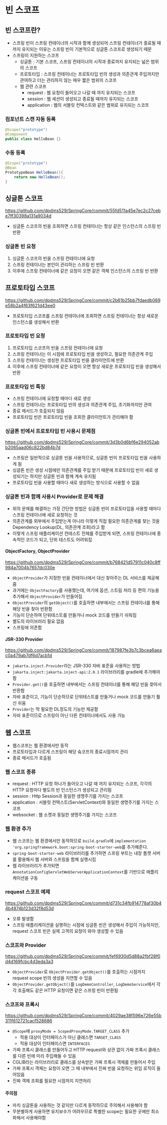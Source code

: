 # 빈 스코프

## 빈 스코프란?
- 스프링 빈이 스프링 컨테이너의 시작과 함께 생성되어 스프링 컨테이너가 종료될 때까지 유지되는 이유는 스프링 빈이 기본적으로 싱글톤 스코프로 생성되기 때문
- 스프링이 지원하는 스코프
  - 싱글톤 : 기본 스코프, 스프링 컨테이너의 시작과 종료까지 유지되는 넓은 범위의 스코프
  - 프로토타입 : 스프링 컨테이너는 프로토타입 빈의 생성과 의존관계 주입까지만 관여하고 더는 관리하지 않는 매우 짧은 범위의 스코프
  - 웹 관련 스코프
    - request : 웹 요청이 들어오고 나갈 때 까지 유지되는 스코프
    - session : 웹 세션이 생성되고 종료될 때까지 유지되는 스코프
    - application : 웹의 서블릿 컨텍스트와 같은 범위로 유지되는 스코프

### 컴포넌트 스캔 자동 등록
```java
@Scope("prototype")
@Component
public class HelloBean {}
```

### 수동 등록
```java
@Scope("prototype")
@Bean
PrototypeBean HelloBean(){
    return new HelloBean();
}
```

## 싱글톤 스코프
<https://github.com/dpdms529/SpringCore/commit/55fd511a45e7ec2c27cebe7ff30398a131a9034d>

- 싱글톤 스코프의 빈을 조회하면 스프링 컨테이너는 항상 같은 인스턴스의 스프링 빈 반환

### 싱글톤 빈 요청
1. 싱글톤 스코프의 빈을 스프링 컨테이너에 요청
2. 스프링 컨테이너는 본인이 관리하는 스프링 빈 반환
3. 이후에 스프링 컨테이너에 같은 요청이 오면 같은 객체 인스턴스의 스프링 빈 반환

## 프로토타입 스코프
<https://github.com/dpdms529/SpringCore/commit/c2b61b25bb7fdaedb069e58b2a4f63f621d43ee0>

- 프로토타입 스코프를 스프링 컨테이너에 조회하면 스프링 컨테이너는 항상 새로운 인스턴스를 생성해서 반환

### 프로토타입 빈 요청
1. 프로토타입 스코프의 빈을 스프링 컨테이너에 요청
2. 스프링 컨테이너는 이 시점에 프로토타입 빈을 생성하고, 필요한 의존관계 주입
3. 스프링 컨테이너는 생성한 프로토타입 빈을 클라이언트에 반환
4. 이후에 스프링 컨테이너에 같은 요청이 오면 항상 새로운 프로토타입 빈을 생성해서 반환

### 프로토타입 빈 특징
- 스프링 컨테이너에 요청할 때마다 새로 생성
- 스프링 컨테이너는 프로토타입 빈의 생성과 의존관계 주입, 초기화까지만 관여
- 종료 메서드가 호출되지 않음
- 프로토타입 빈은 프로토타입 빈을 조회한 클라이언트가 관리해야 함

### 싱글톤 빈에서 프로토타입 빈 사용시 문제점
<https://github.com/dpdms529/SpringCore/commit/3d3b0d6bf6e294052abb2065aad06c822bd84b7d>

- 스프링은 일반적으로 싱글톤 빈을 사용하므로, 싱글톤 빈이 프로토타입 빈을 사용하게 됨
- 싱글톤 빈은 생성 시점에만 의존관계를 주입 받기 때문에 프로토타입 빈이 새로 생성되기는 하지만 싱글톤 빈과 함께 계속 유지됨
- 프로토타입 빈을 사용할 때마다 새로 생성하는 방식으로 사용할 수 없음

### 싱글톤 빈과 함께 사용시 Provider로 문제 해결
- 위의 문제를 해결하는 가장 간단한 방법은 싱글톤 빈이 프로토타입을 사용할 때마다 스프링 컨테이너에 새로 요청하는 것
- 의존관계를 외부에서 주입받는게 아니라 이렇게 직접 필요한 의존관계를 찾는 것을 Dependency Lookup(DL, 의존관계 조회)라고 함
- 이렇게 스프링 애플리케이션 컨테스트 전체를 주입받게 되면, 스프링 컨테이너에 종속적인 코드가 되고, 단위 테스트도 어려워짐

#### ObjectFactory, ObjectProvider
<https://github.com/dpdms529/SpringCore/commit/b768421d57911c040c8ff984a7004b7657dc030e>

- `ObjectProvider`가 지정한 빈을 컨테이너에서 대신 찾아주는 DL 서비스를 제공해줌
- 과거에는 `ObjectFactory`를 사용했는데, 여기에 옵션, 스트림 처리 등 편의 기능을 추가해서 `ObjectProvider`가 만들어짐
- `ObjectProvider`의 `getObject()`를 호출하면 내부에서는 스프링 컨테이너를 통해 해당 빈을 찾아 반환함
- 기능이 단순하여 단위테스트를 만들거나 mock 코드를 만들기 쉬워짐
- 별도의 라이브러리 필요 없음
- 스프링에 의존함

#### JSR-330 Provider
<https://github.com/dpdms529/SpringCore/commit/187987fe3b7c3bcea6aeac0a479ab7df6d7acb1d>

- `jakarta.inject.Provider`라는 JSR-330 자바 표준을 사용하는 방법
- `jakarta.inject:jakarta.inject-api:2.0.1` 라이브러리를 gradle에 추가해야 함
- `Provider.get()`을 호출하면 내부에서는 스프링 컨테이너를 통해 해당 빈을 찾아서 반환함
- 자바 표준이고, 기능이 단순하므로 단위테스트를 만들거나 mock 코드를 만들기 훨신 쉬움
- `Provider`는 딱 필요한 DL정도의 기능만 제공함
- 자바 표준이므로 스프링이 아닌 다른 컨테이너에서도 사용 가능

## 웹 스코프
- 웹스코프는 웹 환경에서만 동작
- 프로토타입과 다르게 스프링이 해당 슼코프의 종료시점까지 관리
- 종료 메서드가 호출됨

### 웹 스코프 종류
- request : HTTP 요청 하나가 들어오고 나갈 때 까지 유지되는 스코프, 각각의 HTTP 요청마다 별도의 빈 인스턴스가 생성되고 관리됨
- session : Http Session과 동일한 생명주기를 가지는 스코프
- application : 서블릿 컨텍스트(ServletContext)와 동일한 생명주기를 가지는 스코프
- websocket : 웹 소켓과 동일한 생명주기를 가지는 스코프

### 웹 환경 추가
- 웹 스코프는 웹 환경에서만 동작하므로 `build.gradle`에 `implementation 'org.springframework.boot:spring-boot-starter-web`를 추가해준다.
- `spring-boot-starter-web` 라이브러리를 추가하면 스프링 부트는 내장 톰캣 서버를 활용해서 웹 서버와 스프링을 함께 실행시킴
- 웹 라이브러리가 추가되면 `AnnotationConfigServletWebServerApplicationContext`를 기반으로 애플리케이션을 구동

### request 스코프 예제
<https://github.com/dpdms529/SpringCore/commit/d731c34fb914778af30b44b4874b123d32f8d53d>
- 오류 발생함
- 스프링 애플리케이션을 실행하는 시점에 싱글톤 빈은 생성해서 주입이 가능하지만, request 스코프 빈은 실제 고객의 요청이 와야 생성할 수 있음

### 스코프와 Provider
<https://github.com/dpdms529/SpringCore/commit/fef6930d5d88a2fbf28f0d4d169fcbc4d3eda3a3>
- `ObjectProvider`로 `ObjectProvider.getObject()`를 호출하는 시점까지 request scope 빈의 생성을 지연할 수 있음
- `ObjectProvider.getObject()`를 `LogDemoController`, `LogDemoService`에서 각각 호출해도 같은 HTTP 요청이면 같은 스프링 빈이 반환됨

### 스코프와 프록시
<https://github.com/dpdms529/SpringCore/commit/4029ae38f596e726e55b311f612721cacf528686>
- `@Scope`에 `proxyMode = ScopedProxyMode.TARGET_CLASS` 추가
  - 적용 대상이 인터페이스가 아닌 클래스면 `TARGET_CLASS`
  - 적용 대상이 인터페이스면 `INTERFACES`
- 가짜 프록시 클래스를 만들어두고 HTTP request와 상관 없이 가짜 프록시 클래스를 다른 빈에 미리 주입해둘 수 있음
- CGLIB라는 라이브러리로 클래스를 상속받은 가짜 프록시 객체를 만들어서 주입
- 가짜 프록시 객체는 요청이 오면 그 때 내부에서 진짜 빈을 요청하는 위임 로직이 들어있음
- 진짜 객체 조회를 필요한 시점까지 지연처리

#### 주의점
- 마치 싱글톤을 사용하는 것 같지만 다르게 동작하므로 주의해서 사용해야 함
- 무분별하게 사용하면 유지보수가 어려우므로 특별한 scope는 필요한 곳에만 최소화해서 사용해야함


